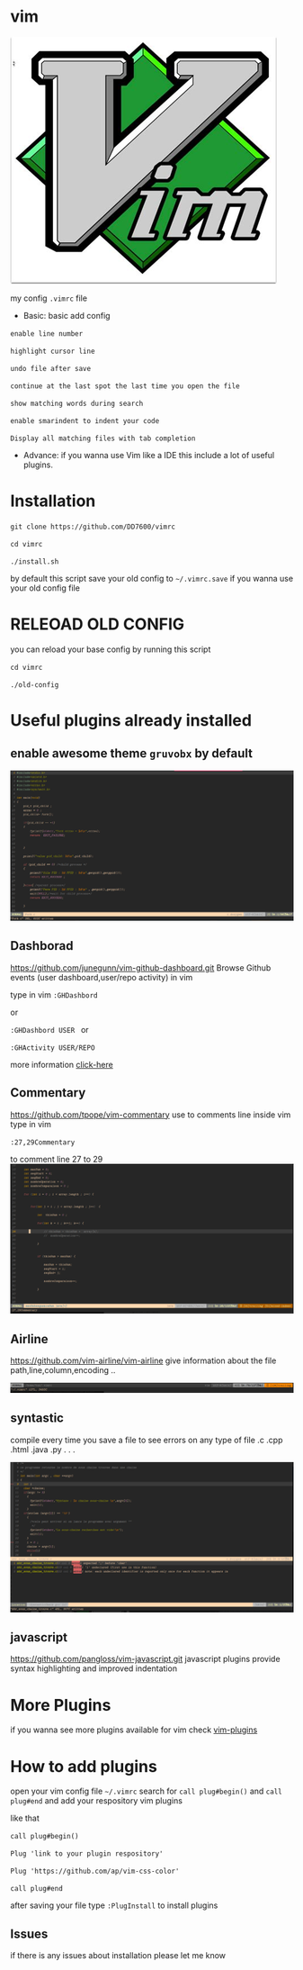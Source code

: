 # vim 
![vim-logo](vim-logo.jpeg)

my config ``.vimrc`` file 

- Basic: basic add config

``enable line number``

`` highlight cursor line ``
 
``undo file after save``

``continue at the last spot the last time you open the file``

``show matching words during search``

``enable smarindent to indent your code``

``Display all matching files with tab completion `` 

- Advance: if you wanna use Vim like a IDE this include a lot of useful plugins.


# Installation

``git clone https://github.com/DD7600/vimrc ``

``cd vimrc``

``./install.sh``

by default this script save your old config to ``~/.vimrc.save`` if you wanna use your old config file

# RELEOAD OLD CONFIG
you can reload your base config by running this script

``cd vimrc``

``./old-config``


# Useful plugins already installed

## enable awesome theme ``gruvobx`` by default

![gruvbox](images/gruvbox.png)

## Dashborad

https://github.com/junegunn/vim-github-dashboard.git
Browse Github events (user dashboard,user/repo activity) in vim


type in vim
``:GHDashbord ``

or

``:GHDashbord USER ``
or 

``:GHActivity USER/REPO``

more information [click-here](https://github.com/junegunn/vim-github-dashboard.git)

## Commentary

https://github.com/tpope/vim-commentary
use to comments line inside vim
type in vim

``:27,29Commentary``

to comment line 27 to 29
![Commentary](images/Comment.png)

## Airline
https://github.com/vim-airline/vim-airline give information about the file path,line,column,encoding ..

![airline](images/airline.png)

## syntastic
compile every time you save a file to see  errors on any type of file .c .cpp .html .java .py . . .

![syntastic](images/syntastic.png)

## javascript

https://github.com/pangloss/vim-javascript.git javascript plugins provide syntax highlighting and improved indentation

# More Plugins
if you wanna see more plugins available for vim
check [vim-plugins](https://github.com/gerardbm/vimrc)

# How to add plugins
open your vim config file ``~/.vimrc`` search for 
``call plug#begin()`` and ``call plug#end`` and add your respository vim plugins

like that
 
``call plug#begin()``

``Plug 'link to your plugin respository'``

``Plug 'https://github.com/ap/vim-css-color'``

``call plug#end``

after saving your file  type ``:PlugInstall`` to install plugins
## Issues
if there is any issues about installation please let me know